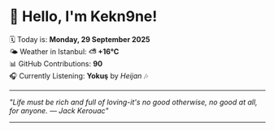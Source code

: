 # 👋 Hello, I'm Kekn9ne!

🗓️ Today is: **Monday, 29 September 2025**  
🌤️ Weather in Istanbul: **⛅️  +16°C**  
📊 GitHub Contributions: **90**  
🎧 Currently Listening: **Yokuş** by *Heijan* 🎶

---

_"Life must be rich and full of loving-it's no good otherwise, no good at all, for anyone.   — *Jack Kerouac*"_

---
